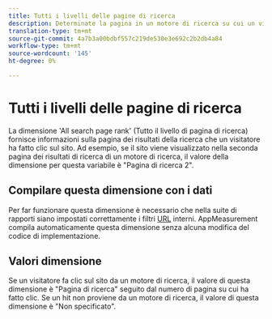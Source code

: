 ```yaml
---
title: Tutti i livelli delle pagine di ricerca
description: Determinate la pagina in un motore di ricerca su cui un visitatore ha fatto clic per passare al sito.
translation-type: tm+mt
source-git-commit: 4a7b3a00bdbf557c219de530e3e692c2b2db4a84
workflow-type: tm+mt
source-wordcount: '145'
ht-degree: 0%

---
```



# Tutti i livelli delle pagine di ricerca

La dimensione &#39;All search page rank&#39; (Tutto il livello di pagina di ricerca) fornisce informazioni sulla pagina dei risultati della ricerca che un visitatore ha fatto clic sul sito. Ad esempio, se il sito viene visualizzato nella seconda pagina dei risultati di ricerca di un motore di ricerca, il valore della dimensione per questa variabile è &quot;Pagina di ricerca 2&quot;.

## Compilare questa dimensione con i dati

Per far funzionare questa dimensione è necessario che nella suite di rapporti siano impostati correttamente i filtri [URL](/help/admin/admin/internal-url-filter-admin.md) interni. AppMeasurement compila automaticamente questa dimensione senza alcuna modifica del codice di implementazione.

## Valori dimensione

Se un visitatore fa clic sul sito da un motore di ricerca, il valore di questa dimensione è &quot;Pagina di ricerca&quot; seguito dal numero di pagina su cui ha fatto clic. Se un hit non proviene da un motore di ricerca, il valore di questa dimensione è &quot;Non specificato&quot;.
